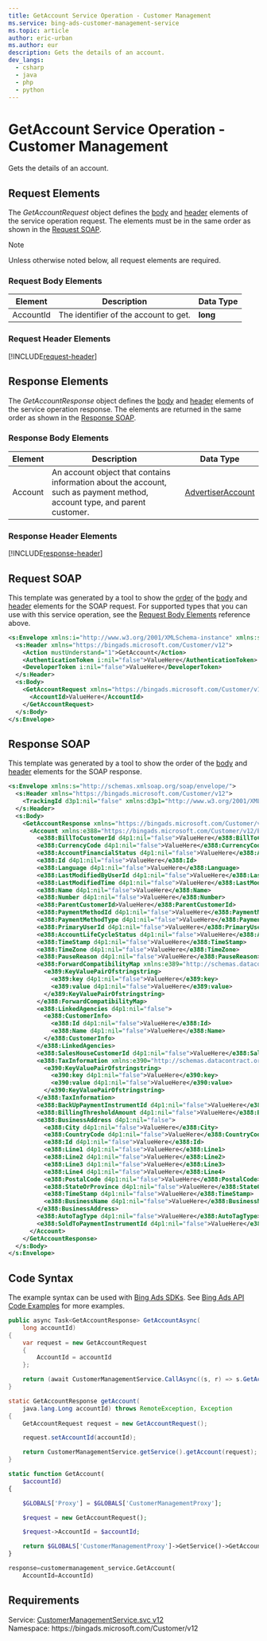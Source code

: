 ```yaml
---
title: GetAccount Service Operation - Customer Management
ms.service: bing-ads-customer-management-service
ms.topic: article
author: eric-urban
ms.author: eur
description: Gets the details of an account.
dev_langs: 
  - csharp
  - java
  - php
  - python
---
```

# GetAccount Service Operation - Customer Management
Gets the details of an account.

## <a name="request"></a>Request Elements
The *GetAccountRequest* object defines the [body](#request-body) and [header](#request-header) elements of the service operation request. The elements must be in the same order as shown in the [Request SOAP](#request-soap). 

> [!NOTE]
> Unless otherwise noted below, all request elements are required.

### <a name="request-body"></a>Request Body Elements

|Element|Description|Data Type|
|-----------|---------------|-------------|
|<a name="accountid"></a>AccountId|The identifier of the account to get.|**long**|

### <a name="request-header"></a>Request Header Elements
[!INCLUDE[request-header](./includes/request-header.md)]

## <a name="response"></a>Response Elements
The *GetAccountResponse* object defines the [body](#response-body) and [header](#response-header) elements of the service operation response. The elements are returned in the same order as shown in the [Response SOAP](#response-soap).

### <a name="response-body"></a>Response Body Elements

|Element|Description|Data Type|
|-----------|---------------|-------------|
|<a name="account"></a>Account|An account object that contains information about the account, such as payment method, account type, and parent customer.|[AdvertiserAccount](advertiseraccount.md)|

### <a name="response-header"></a>Response Header Elements
[!INCLUDE[response-header](./includes/response-header.md)]

## <a name="request-soap"></a>Request SOAP
This template was generated by a tool to show the [order](../guides/services-protocol.md#element-order) of the [body](#request-body) and [header](#request-header) elements for the SOAP request. For supported types that you can use with this service operation, see the [Request Body Elements](#request-header) reference above.

```xml
<s:Envelope xmlns:i="http://www.w3.org/2001/XMLSchema-instance" xmlns:s="http://schemas.xmlsoap.org/soap/envelope/">
  <s:Header xmlns="https://bingads.microsoft.com/Customer/v12">
    <Action mustUnderstand="1">GetAccount</Action>
    <AuthenticationToken i:nil="false">ValueHere</AuthenticationToken>
    <DeveloperToken i:nil="false">ValueHere</DeveloperToken>
  </s:Header>
  <s:Body>
    <GetAccountRequest xmlns="https://bingads.microsoft.com/Customer/v12">
      <AccountId>ValueHere</AccountId>
    </GetAccountRequest>
  </s:Body>
</s:Envelope>
```

## <a name="response-soap"></a>Response SOAP
This template was generated by a tool to show the order of the [body](#response-body) and [header](#response-header) elements for the SOAP response.

```xml
<s:Envelope xmlns:s="http://schemas.xmlsoap.org/soap/envelope/">
  <s:Header xmlns="https://bingads.microsoft.com/Customer/v12">
    <TrackingId d3p1:nil="false" xmlns:d3p1="http://www.w3.org/2001/XMLSchema-instance">ValueHere</TrackingId>
  </s:Header>
  <s:Body>
    <GetAccountResponse xmlns="https://bingads.microsoft.com/Customer/v12">
      <Account xmlns:e388="https://bingads.microsoft.com/Customer/v12/Entities" d4p1:nil="false" xmlns:d4p1="http://www.w3.org/2001/XMLSchema-instance">
        <e388:BillToCustomerId d4p1:nil="false">ValueHere</e388:BillToCustomerId>
        <e388:CurrencyCode d4p1:nil="false">ValueHere</e388:CurrencyCode>
        <e388:AccountFinancialStatus d4p1:nil="false">ValueHere</e388:AccountFinancialStatus>
        <e388:Id d4p1:nil="false">ValueHere</e388:Id>
        <e388:Language d4p1:nil="false">ValueHere</e388:Language>
        <e388:LastModifiedByUserId d4p1:nil="false">ValueHere</e388:LastModifiedByUserId>
        <e388:LastModifiedTime d4p1:nil="false">ValueHere</e388:LastModifiedTime>
        <e388:Name d4p1:nil="false">ValueHere</e388:Name>
        <e388:Number d4p1:nil="false">ValueHere</e388:Number>
        <e388:ParentCustomerId>ValueHere</e388:ParentCustomerId>
        <e388:PaymentMethodId d4p1:nil="false">ValueHere</e388:PaymentMethodId>
        <e388:PaymentMethodType d4p1:nil="false">ValueHere</e388:PaymentMethodType>
        <e388:PrimaryUserId d4p1:nil="false">ValueHere</e388:PrimaryUserId>
        <e388:AccountLifeCycleStatus d4p1:nil="false">ValueHere</e388:AccountLifeCycleStatus>
        <e388:TimeStamp d4p1:nil="false">ValueHere</e388:TimeStamp>
        <e388:TimeZone d4p1:nil="false">ValueHere</e388:TimeZone>
        <e388:PauseReason d4p1:nil="false">ValueHere</e388:PauseReason>
        <e388:ForwardCompatibilityMap xmlns:e389="http://schemas.datacontract.org/2004/07/System.Collections.Generic" d4p1:nil="false">
          <e389:KeyValuePairOfstringstring>
            <e389:key d4p1:nil="false">ValueHere</e389:key>
            <e389:value d4p1:nil="false">ValueHere</e389:value>
          </e389:KeyValuePairOfstringstring>
        </e388:ForwardCompatibilityMap>
        <e388:LinkedAgencies d4p1:nil="false">
          <e388:CustomerInfo>
            <e388:Id d4p1:nil="false">ValueHere</e388:Id>
            <e388:Name d4p1:nil="false">ValueHere</e388:Name>
          </e388:CustomerInfo>
        </e388:LinkedAgencies>
        <e388:SalesHouseCustomerId d4p1:nil="false">ValueHere</e388:SalesHouseCustomerId>
        <e388:TaxInformation xmlns:e390="http://schemas.datacontract.org/2004/07/System.Collections.Generic" d4p1:nil="false">
          <e390:KeyValuePairOfstringstring>
            <e390:key d4p1:nil="false">ValueHere</e390:key>
            <e390:value d4p1:nil="false">ValueHere</e390:value>
          </e390:KeyValuePairOfstringstring>
        </e388:TaxInformation>
        <e388:BackUpPaymentInstrumentId d4p1:nil="false">ValueHere</e388:BackUpPaymentInstrumentId>
        <e388:BillingThresholdAmount d4p1:nil="false">ValueHere</e388:BillingThresholdAmount>
        <e388:BusinessAddress d4p1:nil="false">
          <e388:City d4p1:nil="false">ValueHere</e388:City>
          <e388:CountryCode d4p1:nil="false">ValueHere</e388:CountryCode>
          <e388:Id d4p1:nil="false">ValueHere</e388:Id>
          <e388:Line1 d4p1:nil="false">ValueHere</e388:Line1>
          <e388:Line2 d4p1:nil="false">ValueHere</e388:Line2>
          <e388:Line3 d4p1:nil="false">ValueHere</e388:Line3>
          <e388:Line4 d4p1:nil="false">ValueHere</e388:Line4>
          <e388:PostalCode d4p1:nil="false">ValueHere</e388:PostalCode>
          <e388:StateOrProvince d4p1:nil="false">ValueHere</e388:StateOrProvince>
          <e388:TimeStamp d4p1:nil="false">ValueHere</e388:TimeStamp>
          <e388:BusinessName d4p1:nil="false">ValueHere</e388:BusinessName>
        </e388:BusinessAddress>
        <e388:AutoTagType d4p1:nil="false">ValueHere</e388:AutoTagType>
        <e388:SoldToPaymentInstrumentId d4p1:nil="false">ValueHere</e388:SoldToPaymentInstrumentId>
      </Account>
    </GetAccountResponse>
  </s:Body>
</s:Envelope>
```

## <a name="example"></a>Code Syntax
The example syntax can be used with [Bing Ads SDKs](../guides/client-libraries.md). See [Bing Ads API Code Examples](../guides/code-examples.md) for more examples.
```csharp
public async Task<GetAccountResponse> GetAccountAsync(
	long accountId)
{
	var request = new GetAccountRequest
	{
		AccountId = accountId
	};

	return (await CustomerManagementService.CallAsync((s, r) => s.GetAccountAsync(r), request));
}
```
```java
static GetAccountResponse getAccount(
	java.lang.Long accountId) throws RemoteException, Exception
{
	GetAccountRequest request = new GetAccountRequest();

	request.setAccountId(accountId);

	return CustomerManagementService.getService().getAccount(request);
}
```
```php
static function GetAccount(
	$accountId)
{

	$GLOBALS['Proxy'] = $GLOBALS['CustomerManagementProxy'];

	$request = new GetAccountRequest();

	$request->AccountId = $accountId;

	return $GLOBALS['CustomerManagementProxy']->GetService()->GetAccount($request);
}
```
```python
response=customermanagement_service.GetAccount(
	AccountId=AccountId)
```

## Requirements
Service: [CustomerManagementService.svc v12](https://clientcenter.api.bingads.microsoft.com/Api/CustomerManagement/v12/CustomerManagementService.svc)  
Namespace: https\://bingads.microsoft.com/Customer/v12  


